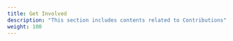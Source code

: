 ```yaml
---
title: Get Involved
description: "This section includes contents related to Contributions"
weight: 100
---
```

